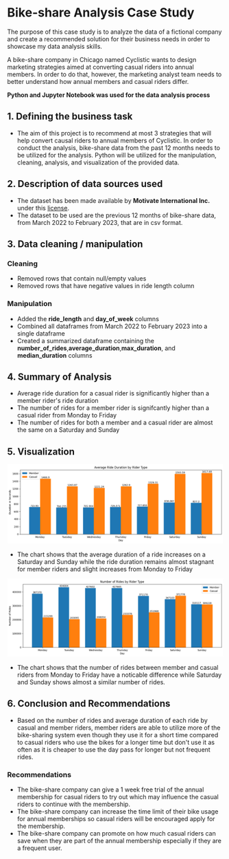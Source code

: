 # Bike-share Analysis Case Study
The purpose of this case study is to analyze the data of a fictional company and create a recommended solution for their business needs in order to showcase my data analysis skills.

A bike-share company in Chicago named Cyclistic wants to design marketing strategies aimed at converting casual riders into annual members. In order to
do that, however, the marketing analyst team needs to better understand how annual members and casual riders differ.

**Python and Jupyter Notebook was used for the data analysis process**

## 1. Defining the business task
  * The aim of this project is to recommend at most 3 strategies that will help convert causal riders to annual members of Cyclistic. In order to conduct the analysis, bike-share data from the past 12 months needs to be utilized for the analysis. Python will be utilized for the manipulation, cleaning, analysis, and visualization of the provided data.

## 2. Description of data sources used
  * The dataset has been made available by
  **Motivate International Inc.** under this [license](https://ride.divvybikes.com/data-license-agreement).
  * The dataset to be used are the previous 12 months of bike-share data, from March 2022 to February 2023, that are in csv format.

## 3. Data cleaning / manipulation
  ### Cleaning
  * Removed rows that contain null/empty values
  * Removed rows that have negative values in ride length column
  ### Manipulation
  * Added the **ride_length** and **day_of_week** columns
  * Combined all dataframes from March 2022 to February 2023 into a single dataframe
  * Created a summarized dataframe containing the **number_of_rides**,**average_duration**,**max_duration**, and **median_duration** columns

## 4. Summary of Analysis
  * Average ride duration for a casual rider is significantly higher than a member rider's ride duration
  * The number of rides for a member rider is signifcantly higher than a casual rider from Monday to Friday
  * The number of rides for both a member and a casual rider are almost the same on a Saturday and Sunday
## 5. Visualization
  ![Image](./data/average_ride_duration.png)
  * The chart shows that the average duration of a ride increases on a Saturday and Sunday while the ride duration remains almost stagnant for member riders and slight increases from Monday to Friday

  ![Image](./data/number_of_rides.png)
  * The chart shows that the number of rides between member and casual riders from Monday to Friday have a noticable difference while Saturday and Sunday shows almost a similar number of rides. 
## 6. Conclusion and Recommendations
  * Based on the number of rides and average duration of each ride by casual and member riders, member riders are able to utilize more of the bike-sharing system even though they use it for a short time compared to casual riders who use the bikes for a longer time but don't use it as often as it is cheaper to use the day pass for longer but not frequent rides.
  ### Recommendations
  * The bike-share company can give a 1 week free trial of the annual membership for casual riders to try out which may influence the casual riders to continue with the membership.
  * The bike-share company can increase the time limit of their bike usage for annual memberships so casual riders will be encouraged apply for the membership.
  * The bike-share company can promote on how much casual riders can save when they are part of the annual membership especially if they are a frequent user. 